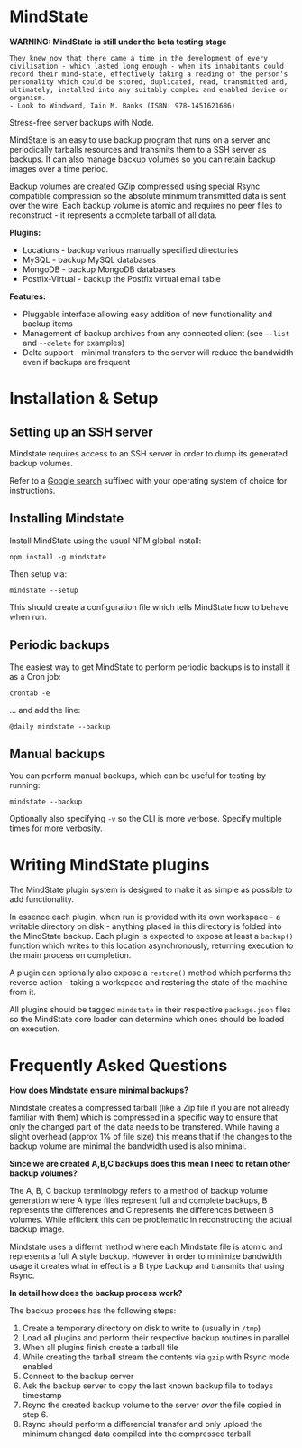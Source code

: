 MindState
=========

**WARNING: MindState is still under the beta testing stage**

```
They knew now that there came a time in the development of every civilisation - which lasted long enough - when its inhabitants could record their mind-state, effectively taking a reading of the person's personality which could be stored, duplicated, read, transmitted and, ultimately, installed into any suitably complex and enabled device or organism. 
- Look to Windward, Iain M. Banks (ISBN: 978-1451621686)
```

Stress-free server backups with Node.

MindState is an easy to use backup program that runs on a server and periodically tarballs resources and transmits them to a SSH server as backups. It can also manage backup volumes so you can retain backup images over a time period.

Backup volumes are created GZip compressed using special Rsync compatible compression so the absolute minimum transmitted data is sent over the wire. Each backup volume is atomic and requires no peer files to reconstruct - it represents a complete tarball of all data.


**Plugins:**

* Locations - backup various manually specified directories
* MySQL - backup MySQL databases
* MongoDB - backup MongoDB databases
* Postfix-Virtual - backup the Postfix virtual email table


**Features:**

* Pluggable interface allowing easy addition of new functionality and backup items
* Management of backup archives from any connected client (see `--list` and `--delete` for examples)
* Delta support - minimal transfers to the server will reduce the bandwidth even if backups are frequent


Installation & Setup
====================

Setting up an SSH server
------------------------
Mindstate requires access to an SSH server in order to dump its generated backup volumes.

Refer to a [Google search](https://encrypted.google.com/search?hl=en&q=setup%20an%20ssh%20server) suffixed with your operating system of choice for instructions.


Installing Mindstate
--------------------

Install MindState using the usual NPM global install:

	npm install -g mindstate

Then setup via:

	mindstate --setup

This should create a configuration file which tells MindState how to behave when run.


Periodic backups
----------------
The easiest way to get MindState to perform periodic backups is to install it as a Cron job:

	crontab -e

... and add the line:

	@daily mindstate --backup


Manual backups
--------------
You can perform manual backups, which can be useful for testing by running:

	mindstate --backup

Optionally also specifying `-v` so the CLI is more verbose. Specify multiple times for more verbosity.



Writing MindState plugins
=========================
The MindState plugin system is designed to make it as simple as possible to add functionality.

In essence each plugin, when run is provided with its own workspace - a writable directory on disk - anything placed in this directory is folded into the MindState backup. Each plugin is expected to expose at least a `backup()` function which writes to this location asynchronously, returning execution to the main process on completion.

A plugin can optionally also expose a `restore()` method which performs the reverse action - taking a workspace and restoring the state of the machine from it.


All plugins should be tagged `mindstate` in their respective `package.json` files so the MindState core loader can determine which ones should be loaded on execution.


Frequently Asked Questions
==========================

**How does Mindstate ensure minimal backups?**

Mindstate creates a compressed tarball (like a Zip file if you are not already familiar with them) which is compressed in a specific way to ensure that only the changed part of the data needs to be transfered. While having a slight overhead (approx 1% of file size) this means that if the changes to the backup volume are minimal the bandwidth used is also minimal.


**Since we are created A,B,C backups does this mean I need to retain other backup volumes?**

The A, B, C backup terminology refers to a method of backup volume generation where A type files represent full and complete backups, B represents the differences and C represents the differences between B volumes. While efficient this can be problematic in reconstructing the actual backup image.

Mindstate uses a differnt method where each Mindstate file is atomic and represents a full A style backup. However in order to minimize bandwidth usage it creates what in effect is a B type backup and transmits that using Rsync.


**In detail how does the backup process work?**

The backup process has the following steps:

1. Create a temporary directory on disk to write to (usually in `/tmp`)
2. Load all plugins and perform their respective backup routines in parallel
3. When all plugins finish create a tarball file
4. While creating the tarball stream the contents via `gzip` with Rsync mode enabled
5. Connect to the backup server
6. Ask the backup server to copy the last known backup file to todays timestamp
7. Rsync the created backup volume to the server *over* the file copied in step 6.
8. Rsync should perform a differencial transfer and only upload the minimum changed data compiled into the compressed tarball
